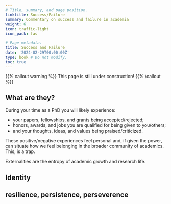 ```yaml
---
# Title, summary, and page position.
linktitle: Success/Failure
summary: Commentary on success and failure in academia    
weight: 6
icon: traffic-light
icon_pack: fas

# Page metadata.
title: Success and Failure
date: '2024-02-29T00:00:00Z'
type: book # Do not modify.
toc: true
---
```


{{% callout warning %}}
This page is still under construction!
{{% /callout %}}

## What are they?

During your time as a PhD you will likely experience:
- your papers, fellowships, and grants being accepted/rejected;
- honors, awards, and jobs you are qualified for being given to you/others; 
- and your thoughts, ideas, and values being praised/criticized.

These positive/negative experiences feel personal and, if given the power, can situate how we feel belonging in the broader community of academics.
This, is a trap.

Externalities are the entropy of academic growth and research life.

## Identity

## resilience, persistence, perseverence
